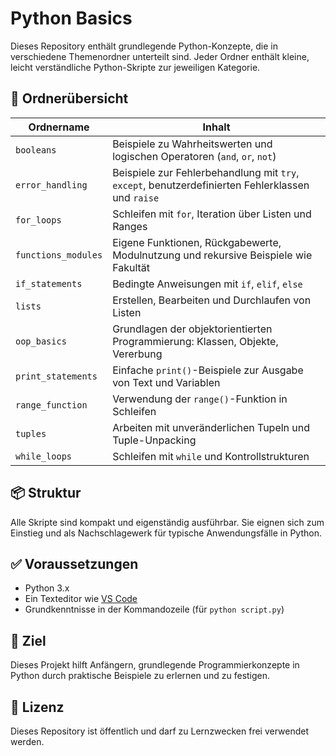 # Python Basics

Dieses Repository enthält grundlegende Python-Konzepte, die in verschiedene Themenordner unterteilt sind. Jeder Ordner enthält kleine, leicht verständliche Python-Skripte zur jeweiligen Kategorie.

## 📁 Ordnerübersicht

| Ordnername          | Inhalt                                                                                            |
| ------------------- | ------------------------------------------------------------------------------------------------- |
| `booleans`          | Beispiele zu Wahrheitswerten und logischen Operatoren (`and`, `or`, `not`)                        |
| `error_handling`    | Beispiele zur Fehlerbehandlung mit `try`, `except`, benutzerdefinierten Fehlerklassen und `raise` |
| `for_loops`         | Schleifen mit `for`, Iteration über Listen und Ranges                                             |
| `functions_modules` | Eigene Funktionen, Rückgabewerte, Modulnutzung und rekursive Beispiele wie Fakultät               |
| `if_statements`     | Bedingte Anweisungen mit `if`, `elif`, `else`                                                     |
| `lists`             | Erstellen, Bearbeiten und Durchlaufen von Listen                                                  |
| `oop_basics`        | Grundlagen der objektorientierten Programmierung: Klassen, Objekte, Vererbung                     |
| `print_statements`  | Einfache `print()`-Beispiele zur Ausgabe von Text und Variablen                                   |
| `range_function`    | Verwendung der `range()`-Funktion in Schleifen                                                    |
| `tuples`            | Arbeiten mit unveränderlichen Tupeln und Tuple-Unpacking                                          |
| `while_loops`       | Schleifen mit `while` und Kontrollstrukturen                                                      |

## 📦 Struktur

Alle Skripte sind kompakt und eigenständig ausführbar. Sie eignen sich zum Einstieg und als Nachschlagewerk für typische Anwendungsfälle in Python.

## ✅ Voraussetzungen

- Python 3.x
- Ein Texteditor wie [VS Code](https://code.visualstudio.com/)
- Grundkenntnisse in der Kommandozeile (für `python script.py`)

## 🧠 Ziel

Dieses Projekt hilft Anfängern, grundlegende Programmierkonzepte in Python durch praktische Beispiele zu erlernen und zu festigen.

## 🔗 Lizenz

Dieses Repository ist öffentlich und darf zu Lernzwecken frei verwendet werden.
